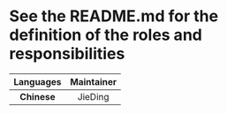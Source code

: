 # See the README.md for the definition of the roles and responsibilities
| Languages   |   Maintainer    |     
| :---------: | :-------------: | 
| **Chinese** |   JieDing       |     
